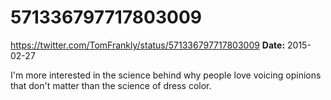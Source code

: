 # 571336797717803009
https://twitter.com/TomFrankly/status/571336797717803009
**Date:** 2015-02-27

I'm more interested in the science behind why people love voicing opinions that don't matter than the science of dress color.

